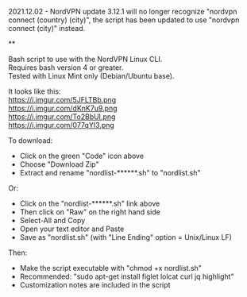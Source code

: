 2021.12.02 - NordVPN update 3.12.1 will no longer recognize "nordvpn connect (country) (city)", the script has been updated to use "nordvpn connect (city)" instead.
  
**

Bash script to use with the NordVPN Linux CLI.  
Requires bash version 4 or greater.  
Tested with Linux Mint only (Debian/Ubuntu base).

It looks like this:   
https://i.imgur.com/5JFLTBb.png   
https://i.imgur.com/dKnK7u9.png   
https://i.imgur.com/To2BbUI.png   
https://i.imgur.com/077qYI3.png   

To download:    
- Click on the green "Code" icon above
- Choose "Download Zip" 
- Extract and rename "nordlist-******.sh" to "nordlist.sh"  

Or:
- Click on the "nordlist-******.sh" link above
- Then click on "Raw" on the right hand side
- Select-All and Copy
- Open your text editor and Paste
- Save as "nordlist.sh" (with "Line Ending" option = Unix/Linux LF)

Then:   
- Make the script executable with "chmod +x nordlist.sh"
- Recommended: "sudo apt-get install figlet lolcat curl jq highlight"
- Customization notes are included in the script

